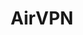 ---
facebook: https://facebook.com/airvpn.org
git: https://github.com/AirVPN
logohandle: airvpn
sort: airvpn
title: AirVPN
twitter: https://x.com/airvpn
website: https://airvpn.org/
---